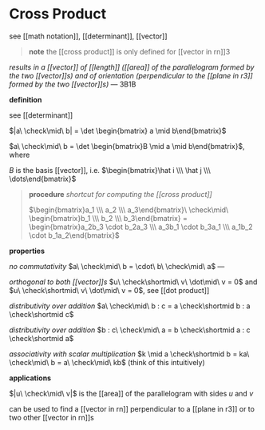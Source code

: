# Cross Product

see [[math notation]], [[determinant]], [[vector]]

> **note** the [[cross product]] is only defined for [[vector in rn]]3

_results in a [[vector]] of [[length]] ([[area]] of the parallelogram formed by the two [[vector]]s) and of orientation (perpendicular to the [[plane in r3]] formed by the two [[vector]]s)_ — 3B1B

**definition**

see [[determinant]]

$|a\ \check\mid\ b| = \det \begin{bmatrix} a \mid b\end{bmatrix}$

$a\ \check\mid\ b = \det \begin{bmatrix}B \mid a \mid b\end{bmatrix}$, where

$B$ is the basis [[vector]], i.e. $\begin{bmatrix}\hat i \\\  \hat j  \\\  \dots\end{bmatrix}$

> **procedure** _shortcut for computing the [[cross product]]_
>
> $\begin{bmatrix}a_1 \\\  a_2 \\\  a_3\end{bmatrix}\ \check\mid\ \begin{bmatrix}b_1 \\\  b_2 \\\  b_3\end{bmatrix} = \begin{bmatrix}a_2b_3 \cdot b_2a_3 \\\  a_3b_1 \cdot b_3a_1 \\\  a_1b_2 \cdot b_1a_2\end{bmatrix}$

**properties**

_no commutativity_ $a\ \check\mid\ b = \cdot\ b\ \check\mid\ a$ &mdash;

_orthogonal to both [[vector]]s_ $u\ \check\shortmid\ v\ \dot\mid\ v = 0$ and $u\ \check\shortmid\ v\ \dot\mid\ v = 0$, see [[dot product]]

_distributivity over addition_ $a\ \check\mid\ b : c = a \check\shortmid b : a \check\shortmid c$

_distributivity over addition_ $b : c\ \check\mid\ a = b \check\shortmid a : c \check\shortmid a$

_associativity with scalar multiplication_ $k \mid a \check\shortmid b = ka\ \check\mid\ b = a\ \check\mid\ kb$ (think of this intuitively)

**applications**

$|u\ \check\mid\ v|$ is the [[area]] of the parallelogram with sides $u$ and $v$

can be used to find a [[vector in rn]] perpendicular to a [[plane in r3]] or to two other [[vector in rn]]s

